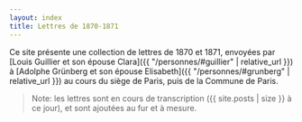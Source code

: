 ```yaml
---
layout: index
title: Lettres de 1870-1871
---
```



Ce site présente une collection de lettres de 1870 et 1871, envoyées
par [Louis Guillier et son épouse Clara]({{ "/personnes/#guillier" | relative_url }})
à [Adolphe Grünberg et son épouse Elisabeth]({{ "/personnes/#grunberg" | relative_url }})
au cours du siège de Paris, puis de la Commune de Paris.

> Note: les lettres sont en cours de transcription ({{ site.posts | size }} à ce jour),
> et sont ajoutées au fur et à mesure.
